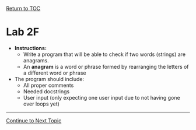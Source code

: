 <a href="https://github.com/CyberTrainingUSAF/07-Python-Programming/blob/master/00-Table-of-Contents.md" rel="Return to TOC"> Return to TOC </a>

# Lab 2F

* **Instructions:**
  * Write a program that will be able to check if two words \(strings\) are anagrams.
  * An **anagram** is a word or phrase formed by rearranging the letters of a different word or phrase
* The program should include:
  * All proper comments
  * Needed docstrings
  * User input \(only expecting one user input due to not having gone over loops yet\)

---

<a href="https://github.com/CyberTrainingUSAF/07-Python-Programming/blob/master/02_Data_Types/05_byte_array.md" rel="Continue to Next Topic"> Continue to Next Topic </a>
